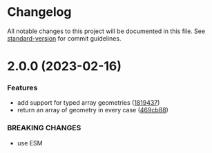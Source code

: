 # Changelog

All notable changes to this project will be documented in this file. See [standard-version](https://github.com/conventional-changelog/standard-version) for commit guidelines.

# 2.0.0 (2023-02-16)


### Features

* add support for typed array geometries ([1819437](https://github.com/vorg/geom-parse-obj/commit/1819437dca00a8d26962a05860a1c014818f2907))
* return an array of geometry in every case ([469cb88](https://github.com/vorg/geom-parse-obj/commit/469cb88e90e62911db93f2802f68dbe61337711f))


### BREAKING CHANGES

* use ESM
